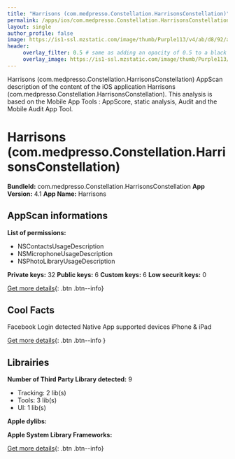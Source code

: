 ```yaml
---
title: "Harrisons (com.medpresso.Constellation.HarrisonsConstellation)"
permalink: /apps/ios/com.medpresso.Constellation.HarrisonsConstellation.html
layout: single
author_profile: false
image: https://is1-ssl.mzstatic.com/image/thumb/Purple113/v4/ab/d8/92/abd8928c-95ff-9298-e801-52cca02c5acc/Harrisons-0-0-1x_U007emarketing-0-0-0-7-0-0-85-220.png/512x512bb.jpg
header: 
     overlay_filter: 0.5 # same as adding an opacity of 0.5 to a black background
     overlay_image: https://is1-ssl.mzstatic.com/image/thumb/Purple113/v4/ab/d8/92/abd8928c-95ff-9298-e801-52cca02c5acc/Harrisons-0-0-1x_U007emarketing-0-0-0-7-0-0-85-220.png/512x512bb.jpg
---
```

Harrisons (com.medpresso.Constellation.HarrisonsConstellation) AppScan description of the content of the iOS application Harrisons (com.medpresso.Constellation.HarrisonsConstellation). This analysis is based on the Mobile App Tools : AppScore, static analysis, Audit and the Mobile Audit App Tool.

# Harrisons (com.medpresso.Constellation.HarrisonsConstellation)

**BundleId:** com.medpresso.Constellation.HarrisonsConstellation
**App Version:** 4.1
**App Name:** Harrisons


## AppScan informations 

**List of permissions:** 
- NSContactsUsageDescription
- NSMicrophoneUsageDescription
- NSPhotoLibraryUsageDescription
  
  
**Private keys:** 32
**Public keys:** 6
**Custom keys:** 6
**Low securit keys:** 0
  
[Get more details](/pricing.html){: .btn .btn--info}

## Cool Facts

Facebook Login detected
Native App
supported devices iPhone & iPad
  
[Get more details](/pricing.html){: .btn .btn--info }

## Librairies 
**Number of Third Party Library detected:** 9
- Tracking: 2 lib(s)
- Tools: 3 lib(s)
- UI: 1 lib(s)


**Apple dylibs:**


**Apple System Library Frameworks:**


  
[Get more details](/pricing.html){: .btn .btn--info}

